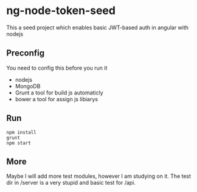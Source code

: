 # ng-node-token-seed

This a seed project which enables basic JWT-based auth in angular with nodejs

## Preconfig

You need to config this before you run it

- nodejs
- MongoDB
- Grunt a tool for build js automaticly
- bower a tool for assign js libiarys

## Run
```
npm install
grunt
npm start
```

## More

Maybe I will add more test modules, however I am studying on it. The test dir in /server is a very stupid and basic test for /api.
